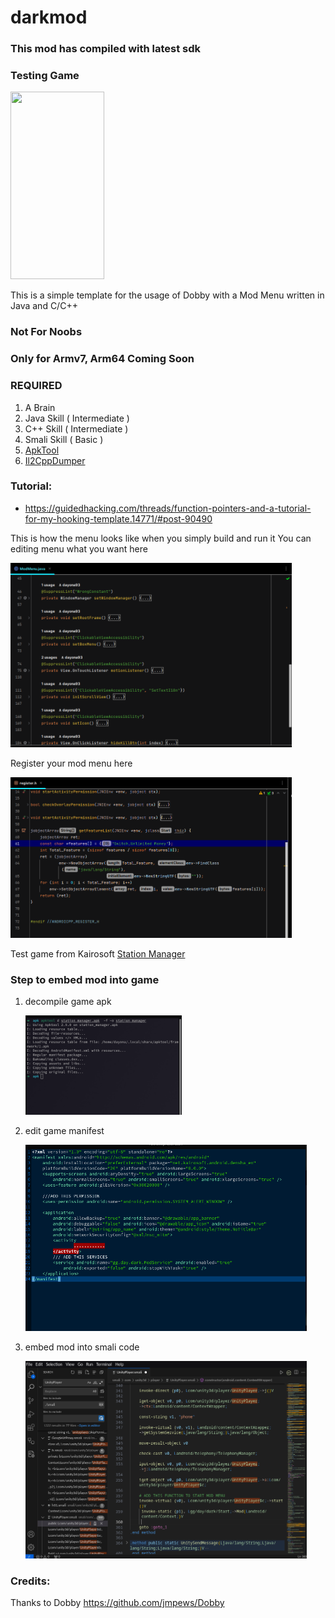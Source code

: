 # **darkmod**

### This mod has compiled with latest sdk

### Testing Game

<img src='screenshot/khack.gif' width='150' height="300" alt="">


This is a simple template for the usage of Dobby with a Mod Menu written in Java and C/C++

### Not For Noobs

### Only for Armv7, Arm64 Coming Soon

### REQUIRED

1. A Brain
2. Java Skill ( Intermediate )
3. C++ Skill ( Intermediate )
4. Smali Skill ( Basic )
5. [ApkTool](https://github.com/dayonaart/darkmod/blob/main/tools/apktool.jar)
6. [Il2CppDumper](https://github.com/dayonaart/darkmod/blob/main/tools/Il2CppDumper.zip)

### Tutorial:

* https://guidedhacking.com/threads/function-pointers-and-a-tutorial-for-my-hooking-template.14771/#post-90490

This is how the menu looks like when you simply build and run it
You can editing menu what you want here

<img src='screenshot/mcode.png' width='450' alt="">

Register your mod menu here

<img src='screenshot/register.png' width='450' alt="">


Test game from Kairosoft
<a href="https://happymod.com/station-manager-app-mod/net.kairosoft.android.densha_en/original-download.html" title="Station Manager">
Station Manager</a>

### Step to embed mod into game

1. decompile game apk

   <img src='screenshot/apktool_d.png' width='250' alt="">

2. edit game manifest

   <img src='screenshot/edit_mani.png' width='450' alt="">
3. embed mod into smali code

   <img src='screenshot/add_start_smali.png' width='450' alt="">

### Credits:

Thanks to Dobby https://github.com/jmpews/Dobby

